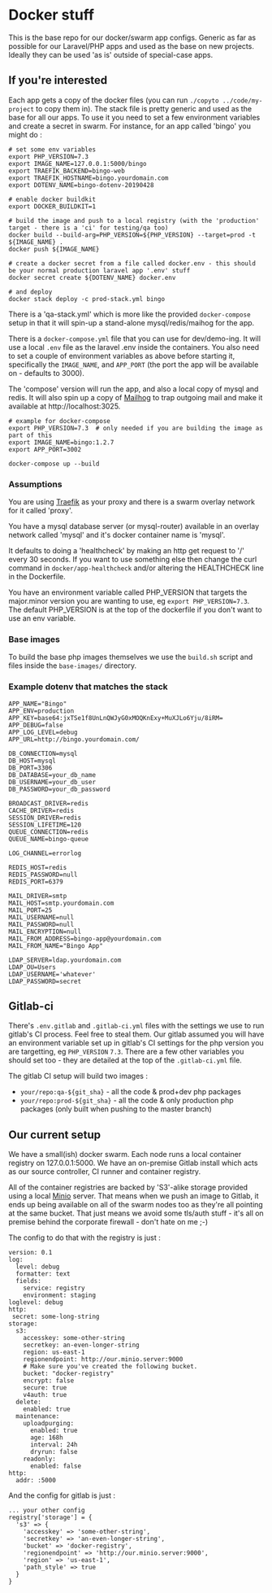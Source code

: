 # Docker stuff

This is the base repo for our docker/swarm app configs.  Generic as far as possible for our Laravel/PHP apps and used as the base on new projects.  Ideally they can be used 'as is' outside of special-case apps.


## If you're interested

Each app gets a copy of the docker files (you can run `./copyto ../code/my-project` to copy them in).  The stack file
is pretty generic and used as the base for all our apps.  To use it you need to set a few environment variables and create a secret in swarm.  For instance, for an app called 'bingo' you might do :

```
# set some env variables
export PHP_VERSION=7.3
export IMAGE_NAME=127.0.0.1:5000/bingo
export TRAEFIK_BACKEND=bingo-web
export TRAEFIK_HOSTNAME=bingo.yourdomain.com
export DOTENV_NAME=bingo-dotenv-20190428

# enable docker buildkit
export DOCKER_BUILDKIT=1

# build the image and push to a local registry (with the 'production' target - there is a 'ci' for testing/qa too)
docker build --build-arg=PHP_VERSION=${PHP_VERSION} --target=prod -t ${IMAGE_NAME} .
docker push ${IMAGE_NAME}

# create a docker secret from a file called docker.env - this should be your normal production laravel app '.env' stuff
docker secret create ${DOTENV_NAME} docker.env

# and deploy
docker stack deploy -c prod-stack.yml bingo
```

There is a 'qa-stack.yml' which is more like the provided `docker-compose` setup in that it will spin-up a stand-alone mysql/redis/maihog for the app.

There is a `docker-compose.yml` file that you can use for dev/demo-ing.  It will use a local `.env` file as the laravel .env inside the containers.  You also need to set a couple of environment variables as above before starting it, specifically the `IMAGE_NAME`, and `APP_PORT` (the port the app will be available on - defaults to 3000).

The 'compose' version will run the app, and also a local copy of mysql and redis.  It will also spin up a copy of [Mailhog](https://github.com/mailhog/MailHog) to trap outgoing mail and make it available at http://localhost:3025.

```
# example for docker-compose
export PHP_VERSION=7.3  # only needed if you are building the image as part of this
export IMAGE_NAME=bingo:1.2.7
export APP_PORT=3002

docker-compose up --build
```

### Assumptions

You are using [Traefik](https://traefik.io/) as your proxy and there is a swarm overlay network for it called 'proxy'.

You have a mysql database server (or mysql-router) available in an overlay network called 'mysql' and it's docker container name is 'mysql'.

It defaults to doing a 'healthcheck' by making an http get request to '/' every 30 seconds.  If you want to use something else then change the curl command in `docker/app-healthcheck` and/or altering the HEALTHCHECK line in the Dockerfile.

You have an environment variable called PHP_VERSION that targets the major.minor version you are wanting to use, eg `export PHP_VERSION=7.3`.  The default PHP_VERSION is at the top of the dockerfile if you don't want to use an env variable.

### Base images

To build the base php images themselves we use the `build.sh` script and files inside the `base-images/` directory.

### Example dotenv that matches the stack

```
APP_NAME="Bingo"
APP_ENV=production
APP_KEY=base64:jxTSe1f8UnLnQWJyG0xMOQKnExy+MuXJLo6Yju/8iRM=
APP_DEBUG=false
APP_LOG_LEVEL=debug
APP_URL=http://bingo.yourdomain.com/

DB_CONNECTION=mysql
DB_HOST=mysql
DB_PORT=3306
DB_DATABASE=your_db_name
DB_USERNAME=your_db_user
DB_PASSWORD=your_db_password

BROADCAST_DRIVER=redis
CACHE_DRIVER=redis
SESSION_DRIVER=redis
SESSION_LIFETIME=120
QUEUE_CONNECTION=redis
QUEUE_NAME=bingo-queue

LOG_CHANNEL=errorlog

REDIS_HOST=redis
REDIS_PASSWORD=null
REDIS_PORT=6379

MAIL_DRIVER=smtp
MAIL_HOST=smtp.yourdomain.com
MAIL_PORT=25
MAIL_USERNAME=null
MAIL_PASSWORD=null
MAIL_ENCRYPTION=null
MAIL_FROM_ADDRESS=bingo-app@yourdomain.com
MAIL_FROM_NAME="Bingo App"

LDAP_SERVER=ldap.yourdomain.com
LDAP_OU=Users
LDAP_USERNAME='whatever'
LDAP_PASSWORD=secret

```

## Gitlab-ci

There's `.env.gitlab` and `.gitlab-ci.yml` files with the settings we use to run gitlab's CI process.  Feel free to steal them.  Our gitlab assumed you will have an environment variable set up in gitlab's CI settings for the php version you are targetting, eg `PHP_VERSION` `7.3`.  There are a few other variables you should set too - they are detailed at the top of the `.gitlab-ci.yml` file.

The gitlab CI setup will build two images :

* `your/repo:qa-${git_sha}` - all the code & prod+dev php packages
* `your/repo:prod-${git_sha}` - all the code & only production php packages (only built when pushing to the master branch)

## Our current setup

We have a small(ish) docker swarm.  Each node runs a local container registry on 127.0.0.1:5000.  We have an on-premise Gitlab install which acts as our source controller, CI runner and container registry.

All of the container registries are backed by 'S3'-alike storage provided using a local [Minio](https://www.minio.io/) server.  That means when we push an image to Gitlab, it ends
up being available on all of the swarm nodes too as they're all pointing at the same bucket.  That just means we avoid some tls/auth stuff - it's all on premise behind the corporate firewall - don't hate on me ;-)

The config to do that with the registry is just :

```
version: 0.1
log:
  level: debug
  formatter: text
  fields:
    service: registry
    environment: staging
loglevel: debug
http:
 secret: some-long-string
storage:
  s3:
    accesskey: some-other-string
    secretkey: an-even-longer-string
    region: us-east-1
    regionendpoint: http://our.minio.server:9000
    # Make sure you've created the following bucket.
    bucket: "docker-registry"
    encrypt: false
    secure: true
    v4auth: true
  delete:
    enabled: true
  maintenance:
    uploadpurging:
      enabled: true
      age: 168h
      interval: 24h
      dryrun: false
    readonly:
      enabled: false
http:
  addr: :5000
```

And the config for gitlab is just :

```
... your other config
registry['storage'] = {
  's3' => {
    'accesskey' => 'some-other-string',
    'secretkey' => 'an-even-longer-string',
    'bucket' => 'docker-registry',
    'regionendpoint' => 'http://our.minio.server:9000',
    'region' => 'us-east-1',
    'path_style' => true
  }
}
```
